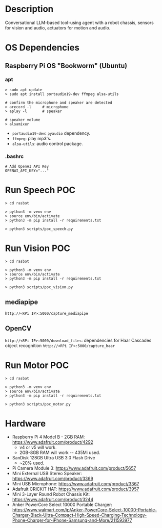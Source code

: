 # Description
Conversational LLM-based tool-using agent with a robot chassis, sensors for vision and audio, actuators for motion and audio.

# OS Dependencies
## Raspberry Pi OS "Bookworm" (Ubuntu)
### apt
```
> sudo apt update
> sudo apt install portaudio19-dev ffmpeg alsa-utils

# confirm the microphone and speaker are detected
> arecord -l     # microphone 
> aplay -l       # speaker

# speaker volume
> alsamixer
```
- `portaudio19-dev`: `pyaudio` dependency.
- `ffmpeg`: play mp3's.
- `alsa-utils`: audio control package.

### .bashrc
```
# Add OpenAI API Key
OPENAI_API_KEY="..."
```

# Run Speech POC
```
> cd rasbot

> python3 -m venv env
> source env/bin/activate
> python3 -m pip install -r requirements.txt

> python3 scripts/poc_speech.py
```

# Run Vision POC
```
> cd rasbot

> python3 -m venv env
> source env/bin/activate
> python3 -m pip install -r requirements.txt

> python3 scripts/poc_vision.py
```
## mediapipe
`http://<RPi IP>:5000/capture_mediapipe`

## OpenCV
`http://<RPi IP>:5000/download_files`: dependencies for Haar Cascades object recognition
`http://<RPi IP>:5000/capture_haar`

# Run Motor POC
```
> cd rasbot

> python3 -m venv env
> source env/bin/activate
> python3 -m pip install -r requirements.txt

> python3 scripts/poc_motor.py
```

# Hardware
- Raspberry Pi 4 Model B - 2GB RAM: https://www.adafruit.com/product/4292
    - v4 or v5 will work.
    - 2GB-8GB RAM will work -- 435Mi used.
- SanDisk 128GB Ultra USB 3.0 Flash Drive
    - ~20% used.
- Pi Camera Module 3: https://www.adafruit.com/product/5657
- Mini External USB Stereo Speaker: https://www.adafruit.com/product/3369
- Mini USB Microphone: https://www.adafruit.com/product/3367
- Adafruit CRICKIT HAT: https://www.adafruit.com/product/3957
- Mini 3-Layer Round Robot Chassis Kit: https://www.adafruit.com/product/3244
- Anker PowerCore Select 10000 Portable Charger: https://www.walmart.com/ip/Anker-PowerCore-Select-10000-Portable-Charger-Black-Ultra-Compact-High-Speed-Charging-Technology-Phone-Charger-for-iPhone-Samsung-and-More/211593977